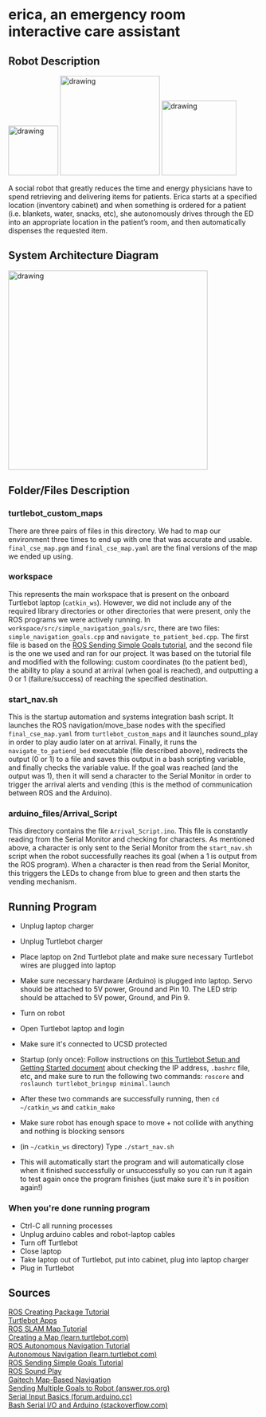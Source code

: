 # erica, an emergency room interactive care assistant

## Robot Description
<img src="https://user-images.githubusercontent.com/13370084/172716233-6caafc3b-90b9-4bf6-be06-e3b9926102d8.png" alt="drawing" width="100"/> <img src="https://user-images.githubusercontent.com/13370084/172716416-ec7d0576-e7d8-44ff-96bb-e420c18aa6ec.png" alt="drawing" width="200"/> <img src="https://user-images.githubusercontent.com/13370084/172716770-3642d044-c8f5-4dd5-9007-5c5102281760.png" alt="drawing" width="150"/>

A social robot that greatly reduces the time and energy physicians have to spend retrieving and delivering items for patients. Erica starts at a specified location (inventory cabinet) and when something is ordered for a patient (i.e. blankets, water, snacks, etc), she autonomously drives through the ED into an appropriate location in the patient’s room, and then automatically dispenses the requested item.


## System Architecture Diagram
<img src="https://user-images.githubusercontent.com/13370084/172715334-5093a7a0-c8bd-45fa-84c4-3fda3743a159.png" alt="drawing" width="400"/>


## Folder/Files Description
### turtlebot_custom_maps
There are three pairs of files in this directory. We had to map our environment three times to end up with one that was accurate and usable. `final_cse_map.pgm` and `final_cse_map.yaml` are the final versions of the map we ended up using.

### workspace
This represents the main workspace that is present on the onboard Turtlebot laptop (`catkin_ws`). However, we did not include any of the required library directories or other directories that were present, only the ROS programs we were actively running. In `workspace/src/simple_navigation_goals/src`, there are two files: `simple_navigation_goals.cpp` and `navigate_to_patient_bed.cpp`. The first file is based on the [ROS Sending Simple Goals tutorial](http://wiki.ros.org/navigation/Tutorials/SendingSimpleGoals), and the second file is the one we used and ran for our project. It was based on the tutorial file and modified with the following: custom coordinates (to the patient bed), the ability to play a sound at arrival (when goal is reached), and outputting a 0 or 1 (failure/success) of reaching the specified destination. 

### start_nav.sh
This is the startup automation and systems integration bash script. It launches the ROS navigation/move_base nodes with the specified `final_cse_map.yaml` from `turtlebot_custom_maps` and it launches sound_play in order to play audio later on at arrival. Finally, it runs the `navigate_to_patiend_bed` executable (file described above), redirects the output (0 or 1) to a file and saves this output in a bash scripting variable, and finally checks the variable value. If the goal was reached (and the output was 1), then it will send a character to the Serial Monitor in order to trigger the arrival alerts and vending (this is the method of communication between ROS and the Arduino). 

### arduino_files/Arrival_Script
This directory contains the file `Arrival_Script.ino`. This file is constantly reading from the Serial Monitor and checking for characters. As mentioned above, a character is only sent to the Serial Monitor from the `start_nav.sh` script when the robot successfully reaches its goal (when a 1 is output from the ROS program). When a character is then read from the Serial Monitor, this triggers the LEDs to change from blue to green and then starts the vending mechanism. 


## Running Program
* Unplug laptop charger
* Unplug Turtlebot charger
* Place laptop on 2nd Turtlebot plate and make sure necessary Turtlebot wires are plugged into laptop 
* Make sure necessary hardware (Arduino) is plugged into laptop. Servo should be attached to 5V power, Ground and Pin 10. The LED strip should be attached to 5V power, Ground, and Pin 9. 
* Turn on robot 
* Open Turtlebot laptop and login
* Make sure it's connected to UCSD protected
* Startup (only once): Follow instructions on [this Turtlebot Setup and Getting Started document](https://drive.google.com/file/d/1cM2zzCN2VDH9mN9XzmuOr9Q5l0cgQ_ZY/view?usp=sharing) about checking the IP address, `.bashrc` file, etc, and make sure to run the following two commands: `roscore` and `roslaunch turtlebot_bringup minimal.launch`
* After these two commands are successfully running, then `cd ~/catkin_ws` and `catkin_make`

* Make sure robot has enough space to move + not collide with anything and nothing is blocking sensors
* (in `~/catkin_ws` directory) Type `./start_nav.sh` 
* This will automatically start the program and will automatically close when it finished successfully or unsuccessfully so you can run it again to test again once the program finishes (just make sure it's in position again!)

### When you're done running program
* Ctrl-C all running processes
* Unplug arduino cables and robot-laptop cables
* Turn off Turtlebot
* Close laptop
* Take laptop out of Turtlebot, put into cabinet, plug into laptop charger
* Plug in Turtlebot 


## Sources
[ROS Creating Package Tutorial](https://wiki.ros.org/ROS/Tutorials/CreatingPackage)  
[Turtlebot Apps](https://github.com/turtlebot/turtlebot_apps)  
[ROS SLAM Map Tutorial](http://wiki.ros.org/turtlebot_navigation/Tutorials/Build%20a%20map%20with%20SLAM)  
[Creating a Map (learn.turtlebot.com)](https://learn.turtlebot.com/2015/02/03/8/)  
[ROS Autonomous Navigation Tutorial](http://wiki.ros.org/turtlebot_navigation/Tutorials/Autonomously%20navigate%20in%20a%20known%20map)  
[Autonomous Navigation (learn.turtlebot.com)](https://learn.turtlebot.com/2015/02/03/9/)  
[ROS Sending Simple Goals Tutorial](http://wiki.ros.org/navigation/Tutorials/SendingSimpleGoals)  
[ROS Sound Play](http://wiki.ros.org/sound_play)  
[Gaitech Map-Based Navigation](http://edu.gaitech.hk/turtlebot/map-navigation.html)  
[Sending Multiple Goals to Robot (answer.ros.org)](https://answers.ros.org/question/285431/sending-multiple-goals-to-robot-by-cpp-code/)  
[Serial Input Basics (forum.arduino.cc)](https://forum.arduino.cc/t/serial-input-basics-updated/382007/1)  
[Bash Serial I/O and Arduino (stackoverflow.com)](https://stackoverflow.com/questions/3918032/bash-serial-i-o-and-arduino)  

